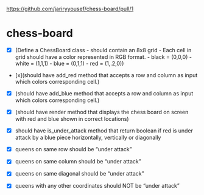 https://github.com/jariryyousef/chess-board/pull/1

# chess-board

- [x] (Define a ChessBoard class - should contain an 8x8 grid - Each cell in grid should have a color represented in RGB format. - black = (0,0,0) - white = (1,1,1) - blue = (0,1,1) - red = (1,.2,0))  
- [x](should have add_red method that accepts a row and column as input which colors corresponding cell.)  
- [x] (should have add_blue method that accepts a row and column as input which colors corresponding cell.)  
- [x] (should have render method that displays the chess board on screen with red and blue shown in correct locations)  
- [x] should have is_under_attack method that return boolean if red is under attack by a blue piece horizontally, vertically or diagonally
- [x] queens on same row should be “under attack”
- [x] queens on same column should be “under attack”
- [x] queens on same diagonal should be “under attack”
- [x] queens with any other coordinates should NOT be “under attack”

